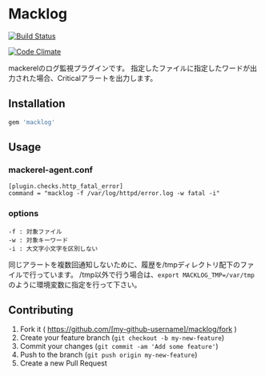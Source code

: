 # Macklog
[![Build Status](https://travis-ci.org/pyama86/macklog.svg?branch=master)](https://travis-ci.org/pyama86/macklog)

[![Code Climate](https://codeclimate.com/github/pyama86/macklog/badges/gpa.svg)](https://codeclimate.com/github/pyama86/macklog)


mackerelのログ監視プラグインです。
指定したファイルに指定したワードが出力された場合、Criticalアラートを出力します。

## Installation

```ruby
gem 'macklog'
```

## Usage

### mackerel-agent.conf
```
[plugin.checks.http_fatal_error]
command = "macklog -f /var/log/httpd/error.log -w fatal -i"
```

### options
```
-f : 対象ファイル
-w : 対象キーワード
-i : 大文字小文字を区別しない
```

同じアラートを複数回通知しないために、履歴を/tmpディレクトリ配下のファイルで行っています。
/tmp以外で行う場合は、`export MACKLOG_TMP=/var/tmp`のように環境変数に指定を行って下さい。


## Contributing

1. Fork it ( https://github.com/[my-github-username]/macklog/fork )
2. Create your feature branch (`git checkout -b my-new-feature`)
3. Commit your changes (`git commit -am 'Add some feature'`)
4. Push to the branch (`git push origin my-new-feature`)
5. Create a new Pull Request
